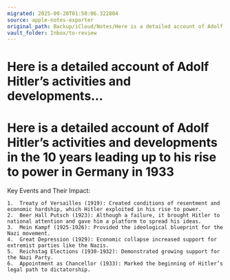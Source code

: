 ```yaml
---
migrated: 2025-09-20T01:50:06.322804
source: apple-notes-exporter
original_path: Backup/iCloud/Notes/Here is a detailed account of Adolf Hitler’s activities and developments….md
vault_folder: Inbox/to-review
---
```

# Here is a detailed account of Adolf Hitler’s activities and developments…

# Here is a detailed account of Adolf Hitler’s activities and developments in the 10 years leading up to his rise to power in Germany in 1933

Key Events and Their Impact:

	1.	Treaty of Versailles (1919): Created conditions of resentment and economic hardship, which Hitler exploited in his rise to power.
	2.	Beer Hall Putsch (1923): Although a failure, it brought Hitler to national attention and gave him a platform to spread his ideas.
	3.	Mein Kampf (1925-1926): Provided the ideological blueprint for the Nazi movement.
	4.	Great Depression (1929): Economic collapse increased support for extremist parties like the Nazis.
	5.	Reichstag Elections (1930-1932): Demonstrated growing support for the Nazi Party.
	6.	Appointment as Chancellor (1933): Marked the beginning of Hitler’s legal path to dictatorship.
